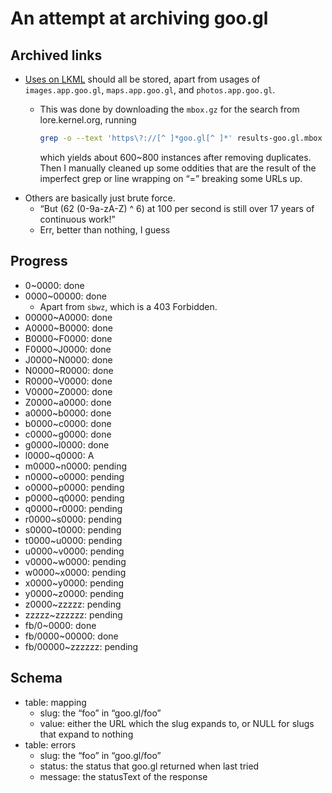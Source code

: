 # An attempt at archiving goo.gl

## Archived links

- [Uses on LKML](https://lore.kernel.org/all/?q=goo.gl%2F) should all be stored, apart from usages of `images.app.goo.gl`, `maps.app.goo.gl`, and `photos.app.goo.gl`.
  - This was done by downloading the `mbox.gz` for the search from lore.kernel.org, running
  
    ```sh
    grep -o --text 'https\?://[^ ]*goo.gl[^ ]*' results-goo.gl.mbox > instances
    ```
    
    which yields about 600~800 instances after removing duplicates. Then I manually cleaned up some oddities that are the result of the imperfect grep or line wrapping on “=” breaking some URLs up.
- Others are basically just brute force.
  - “But (62 (0-9a-zA-Z) ^ 6) at 100 per second is still over 17 years of continuous work!”
  - Err, better than nothing, I guess

## Progress

- 0~0000: done
- 0000~00000: done
  - Apart from `sbwz`, which is a 403 Forbidden.
- 00000~A0000: done
- A0000~B0000: done
- B0000~F0000: done
- F0000~J0000: done
- J0000~N0000: done
- N0000~R0000: done
- R0000~V0000: done
- V0000~Z0000: done
- Z0000~a0000: done
- a0000~b0000: done
- b0000~c0000: done
- c0000~g0000: done
- g0000~l0000: done
- l0000~q0000: A
- m0000~n0000: pending
- n0000~o0000: pending
- o0000~p0000: pending
- p0000~q0000: pending
- q0000~r0000: pending
- r0000~s0000: pending
- s0000~t0000: pending
- t0000~u0000: pending
- u0000~v0000: pending
- v0000~w0000: pending
- w0000~x0000: pending
- x0000~y0000: pending
- y0000~z0000: pending
- z0000~zzzzz: pending
- zzzzz~zzzzzz: pending
- fb/0~0000: done
- fb/0000~00000: done
- fb/00000~zzzzzz: pending

## Schema

- table: mapping
  - slug: the “foo” in “goo.gl/foo”
  - value: either the URL which the slug expands to, or NULL for slugs that expand to nothing
- table: errors
  - slug: the “foo” in “goo.gl/foo”
  - status: the status that goo.gl returned when last tried
  - message: the statusText of the response
